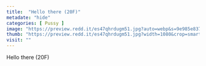 ```yaml
---
title:  "Hello there (20F)"
metadate: "hide"
categories: [ Pussy ]
image: "https://preview.redd.it/es47qhrdugm51.jpg?auto=webp&s=9e985e83780eb4df7641611b1ede963a7dcb08e4"
thumb: "https://preview.redd.it/es47qhrdugm51.jpg?width=1080&crop=smart&auto=webp&s=13955043fea67d6f06637f47ddcf102a736a3a5a"
visit: ""
---
```

Hello there (20F)
